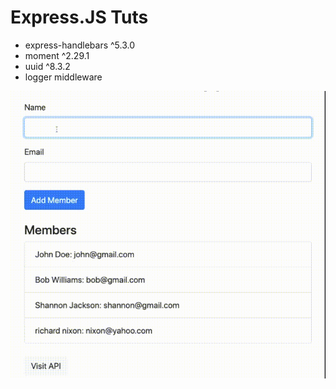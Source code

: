 # Express.JS Tuts

- express-handlebars ^5.3.0
- moment ^2.29.1 
- uuid ^8.3.2
- logger middleware

![Express.JS Tuts](assets/express.gif)